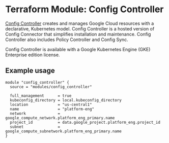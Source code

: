 # Terraform Module: Config Controller

[Config Controller](https://cloud.google.com/kubernetes-engine/enterprise/config-controller/docs/overview) creates and manages Google Cloud resources with a declarative, Kubernetes model. Config Controller is a hosted version of Config Connector that simplifies installation and maintenance. Config Controller also includes Policy Controller and Config Sync.

Config Controller is available with a Google Kubernetes Engine (GKE) Enterprise edition license.

## Example usage

```
module "config_controller" {
  source = "modules/config_controller"

  full_management      = true
  kubeconfig_directory = local.kubeconfig_directory
  location             = "us-central1"
  name                 = "platform-eng"
  network              = google_compute_network.platform_eng_primary.name
  project_id           = data.google_project.platform_eng.project_id
  subnet               = google_compute_subnetwork.platform_eng_primary.name
}
```
